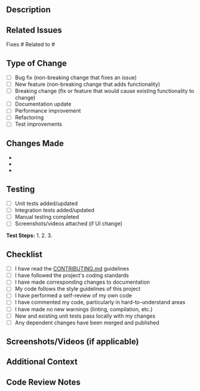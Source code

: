 ## Description

<!-- Provide a clear, concise description of your changes. What problem does it solve? What feature does it add? -->

## Related Issues

<!-- Link to related issues using #issueNumber, e.g., Fixes #123, Related to #456 -->

Fixes #
Related to #

## Type of Change

<!-- Mark the relevant option with an "x" -->

- [ ] Bug fix (non-breaking change that fixes an issue)
- [ ] New feature (non-breaking change that adds functionality)
- [ ] Breaking change (fix or feature that would cause existing functionality to change)
- [ ] Documentation update
- [ ] Performance improvement
- [ ] Refactoring
- [ ] Test improvements

## Changes Made

<!-- Provide a bulleted list of specific changes -->

- 
- 
- 

## Testing

<!-- Describe the testing you've performed. Include steps to verify the changes. -->

- [ ] Unit tests added/updated
- [ ] Integration tests added/updated
- [ ] Manual testing completed
- [ ] Screenshots/videos attached (if UI change)

**Test Steps:**
1. 
2. 
3. 

## Checklist

<!-- Ensure you've completed all of the following before requesting review -->

- [ ] I have read the [CONTRIBUTING.md](../CONTRIBUTING.md) guidelines
- [ ] I have followed the project's coding standards
- [ ] I have made corresponding changes to documentation
- [ ] My code follows the style guidelines of this project
- [ ] I have performed a self-review of my own code
- [ ] I have commented my code, particularly in hard-to-understand areas
- [ ] I have made no new warnings (linting, compilation, etc.)
- [ ] New and existing unit tests pass locally with my changes
- [ ] Any dependent changes have been merged and published

## Screenshots/Videos (if applicable)

<!-- Attach screenshots or videos demonstrating the change, especially for UI modifications -->

## Additional Context

<!-- Add any additional context, considerations, or notes here -->

## Code Review Notes

<!-- Any specific areas you'd like reviewers to focus on? Any concerns? -->
